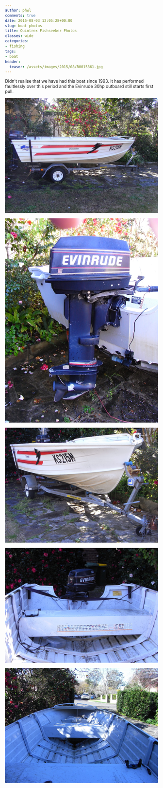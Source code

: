 ```yaml
---
author: phwl
comments: true
date: 2015-08-03 12:05:28+00:00
slug: boat-photos
title: Quintrex Fishseeker Photos
classes: wide
categories:
- fishing
tags:
- boat
header:
  teaser: /assets/images/2015/08/R0015861.jpg
---
```


Didn't realise that we have had this boat since 1993. It has performed faultlessly over this period and the Evinrude 30hp outboard still starts first pull.

![](/assets/images/2015/08/R0015861.jpg)
<!-- more -->

![](/assets/images/2015/08/R0015857.jpg)

![](/assets/images/2015/08/R0015862.jpg)

![](/assets/images/2015/08/R0015863.jpg)

![](/assets/images/2015/08/R0015869.jpg)
